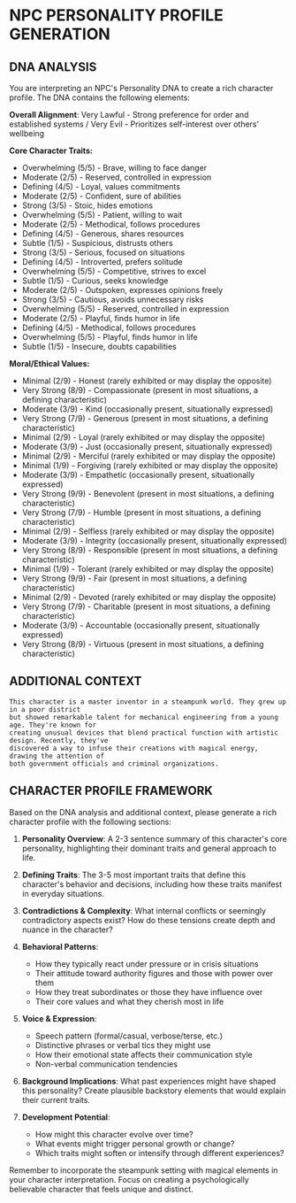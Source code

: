 
# NPC PERSONALITY PROFILE GENERATION

## DNA ANALYSIS
You are interpreting an NPC's Personality DNA to create a rich character profile. The DNA contains the following elements:

**Overall Alignment**: Very Lawful - Strong preference for order and established systems / Very Evil - Prioritizes self-interest over others' wellbeing

**Core Character Traits:**
- Overwhelming (5/5) - Brave, willing to face danger
- Moderate (2/5) - Reserved, controlled in expression
- Defining (4/5) - Loyal, values commitments
- Moderate (2/5) - Confident, sure of abilities
- Strong (3/5) - Stoic, hides emotions
- Overwhelming (5/5) - Patient, willing to wait
- Moderate (2/5) - Methodical, follows procedures
- Defining (4/5) - Generous, shares resources
- Subtle (1/5) - Suspicious, distrusts others
- Strong (3/5) - Serious, focused on situations
- Defining (4/5) - Introverted, prefers solitude
- Overwhelming (5/5) - Competitive, strives to excel
- Subtle (1/5) - Curious, seeks knowledge
- Moderate (2/5) - Outspoken, expresses opinions freely
- Strong (3/5) - Cautious, avoids unnecessary risks
- Overwhelming (5/5) - Reserved, controlled in expression
- Moderate (2/5) - Playful, finds humor in life
- Defining (4/5) - Methodical, follows procedures
- Overwhelming (5/5) - Playful, finds humor in life
- Subtle (1/5) - Insecure, doubts capabilities

**Moral/Ethical Values:**
- Minimal (2/9) - Honest (rarely exhibited or may display the opposite)
- Very Strong (8/9) - Compassionate (present in most situations, a defining characteristic)
- Moderate (3/9) - Kind (occasionally present, situationally expressed)
- Very Strong (7/9) - Generous (present in most situations, a defining characteristic)
- Minimal (2/9) - Loyal (rarely exhibited or may display the opposite)
- Moderate (3/9) - Just (occasionally present, situationally expressed)
- Minimal (2/9) - Merciful (rarely exhibited or may display the opposite)
- Minimal (1/9) - Forgiving (rarely exhibited or may display the opposite)
- Moderate (3/9) - Empathetic (occasionally present, situationally expressed)
- Very Strong (9/9) - Benevolent (present in most situations, a defining characteristic)
- Very Strong (7/9) - Humble (present in most situations, a defining characteristic)
- Minimal (2/9) - Selfless (rarely exhibited or may display the opposite)
- Moderate (3/9) - Integrity (occasionally present, situationally expressed)
- Very Strong (8/9) - Responsible (present in most situations, a defining characteristic)
- Minimal (1/9) - Tolerant (rarely exhibited or may display the opposite)
- Very Strong (9/9) - Fair (present in most situations, a defining characteristic)
- Minimal (2/9) - Devoted (rarely exhibited or may display the opposite)
- Very Strong (7/9) - Charitable (present in most situations, a defining characteristic)
- Moderate (3/9) - Accountable (occasionally present, situationally expressed)
- Very Strong (8/9) - Virtuous (present in most situations, a defining characteristic)

## ADDITIONAL CONTEXT

    This character is a master inventor in a steampunk world. They grew up in a poor district 
    but showed remarkable talent for mechanical engineering from a young age. They're known for 
    creating unusual devices that blend practical function with artistic design. Recently, they've 
    discovered a way to infuse their creations with magical energy, drawing the attention of 
    both government officials and criminal organizations.
    

## CHARACTER PROFILE FRAMEWORK
Based on the DNA analysis and additional context, please generate a rich character profile with the following sections:

1. **Personality Overview**: A 2-3 sentence summary of this character's core personality, highlighting their dominant traits and general approach to life.

2. **Defining Traits**: The 3-5 most important traits that define this character's behavior and decisions, including how these traits manifest in everyday situations.

3. **Contradictions & Complexity**: What internal conflicts or seemingly contradictory aspects exist? How do these tensions create depth and nuance in the character?

4. **Behavioral Patterns**:
   - How they typically react under pressure or in crisis situations
   - Their attitude toward authority figures and those with power over them
   - How they treat subordinates or those they have influence over
   - Their core values and what they cherish most in life

5. **Voice & Expression**: 
   - Speech pattern (formal/casual, verbose/terse, etc.)
   - Distinctive phrases or verbal tics they might use
   - How their emotional state affects their communication style
   - Non-verbal communication tendencies

6. **Background Implications**: What past experiences might have shaped this personality? Create plausible backstory elements that would explain their current traits.

7. **Development Potential**: 
   - How might this character evolve over time?
   - What events might trigger personal growth or change?
   - Which traits might soften or intensify through different experiences?

Remember to incorporate the steampunk setting with magical elements in your character interpretation. Focus on creating a psychologically believable character that feels unique and distinct.
